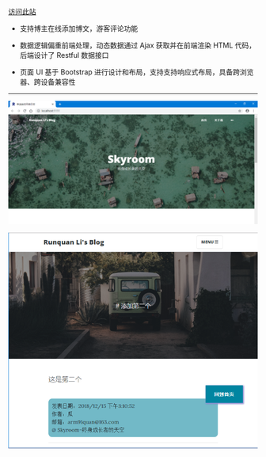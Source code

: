 [访问此站](http://www.skyroom.club/blog)


- 支持博主在线添加博文，游客评论功能


- 数据逻辑偏重前端处理，动态数据通过 Ajax 获取并在前端渲染 HTML 代码，后端设计了 Restful 数据接口


- 页面 UI 基于 Bootstrap 进行设计和布局，支持支持响应式布局，具备跨浏览器、跨设备兼容性


----------
![](https://raw.githubusercontent.com/Armrun/skyroom/master/blog1.PNG)

![](https://raw.githubusercontent.com/Armrun/skyroom/master/blog2.PNG)

